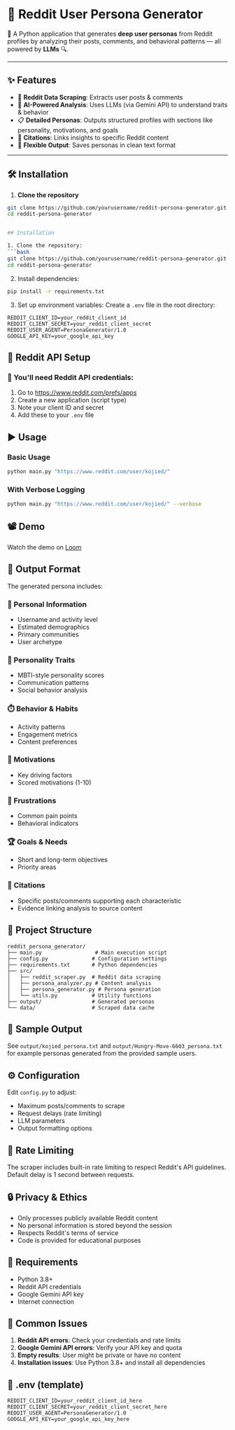 # 🧠 Reddit User Persona Generator

🚀 A Python application that generates **deep user personas** from Reddit profiles by analyzing their posts, comments, and behavioral patterns — all powered by **LLMs** 🔍.

---

## ✨ Features

- 🔗 **Reddit Data Scraping**: Extracts user posts & comments
- 🤖 **AI-Powered Analysis**: Uses LLMs (via Gemini API) to understand traits & behavior
- 📋 **Detailed Personas**: Outputs structured profiles with sections like personality, motivations, and goals
- 📎 **Citations**: Links insights to specific Reddit content
- 🧱 **Flexible Output**: Saves personas in clean text format

---

## 🛠️ Installation

1. **Clone the repository**
```bash
git clone https://github.com/yourusername/reddit-persona-generator.git
cd reddit-persona-generator


## Installation

1. Clone the repository:
```bash
git clone https://github.com/yourusername/reddit-persona-generator.git
cd reddit-persona-generator
```

2. Install dependencies:
```bash
pip install -r requirements.txt
```

3. Set up environment variables:
Create a `.env` file in the root directory:
```
REDDIT_CLIENT_ID=your_reddit_client_id
REDDIT_CLIENT_SECRET=your_reddit_client_secret
REDDIT_USER_AGENT=PersonaGenerator/1.0
GOOGLE_API_KEY=your_google_api_key
```

## 🧾 Reddit API Setup
### 🔐 You'll need Reddit API credentials:

1. Go to https://www.reddit.com/prefs/apps
2. Create a new application (script type)
3. Note your client ID and secret
4. Add these to your `.env` file

## ▶️ Usage

### Basic Usage
```bash
python main.py "https://www.reddit.com/user/kojied/"
```
### With Verbose Logging
```bash
python main.py "https://www.reddit.com/user/kojied/" --verbose
```

## 📽️ Demo

Watch the demo on [Loom](https://www.loom.com/share/3bfb14a5b13d4415b03eb2a8451b607b?sid=bfa05d79-b093-4138-85b1-14fe6d5f0e8c)


## 🧠 Output Format

The generated persona includes:

### 👤 Personal Information
- Username and activity level
- Estimated demographics
- Primary communities
- User archetype

### 🧬 Personality Traits
- MBTI-style personality scores
- Communication patterns
- Social behavior analysis

### ⏱️ Behavior & Habits
- Activity patterns
- Engagement metrics
- Content preferences

### 🎯 Motivations
- Key driving factors
- Scored motivations (1-10)

### 😤 Frustrations
- Common pain points
- Behavioral indicators

### 🏆 Goals & Needs
- Short and long-term objectives
- Priority areas

### 📌 Citations
- Specific posts/comments supporting each characteristic
- Evidence linking analysis to source content

## 📁 Project Structure

```
reddit_persona_generator/
├── main.py                 # Main execution script
├── config.py              # Configuration settings
├── requirements.txt       # Python dependencies
├── src/
│   ├── reddit_scraper.py  # Reddit data scraping
│   ├── persona_analyzer.py # Content analysis
│   ├── persona_generator.py # Persona generation
│   └── utils.py           # Utility functions
├── output/                # Generated personas
└── data/                  # Scraped data cache
```

## 📄 Sample Output

See `output/kojied_persona.txt` and `output/Hungry-Move-6603_persona.txt` for example personas generated from the provided sample users.

## ⚙️ Configuration

Edit `config.py` to adjust:
- Maximum posts/comments to scrape
- Request delays (rate limiting)
- LLM parameters
- Output formatting options


## 🚦 Rate Limiting

The scraper includes built-in rate limiting to respect Reddit's API guidelines. Default delay is 1 second between requests.

## 🔒 Privacy & Ethics

- Only processes publicly available Reddit content
- No personal information is stored beyond the session
- Respects Reddit's terms of service
- Code is provided for educational purposes

## 🧰 Requirements

- Python 3.8+
- Reddit API credentials
- Google Gemini API key
- Internet connection


## 🧯 Common Issues

1. **Reddit API errors**: Check your credentials and rate limits
2. **Google Gemini API errors**: Verify your API key and quota
3. **Empty results**: User might be private or have no content
4. **Installation issues**: Use Python 3.8+ and install all dependencies


## 🧪 .env (template)
```
REDDIT_CLIENT_ID=your_reddit_client_id_here
REDDIT_CLIENT_SECRET=your_reddit_client_secret_here
REDDIT_USER_AGENT=PersonaGenerator/1.0
GOOGLE_API_KEY=your_google_api_key_here
